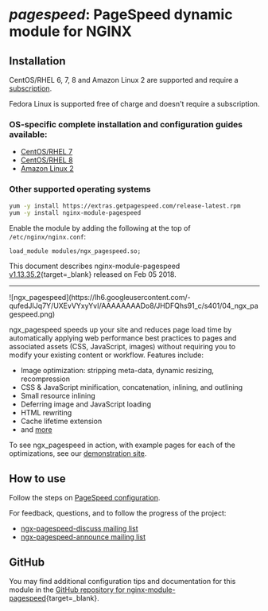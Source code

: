 # *pagespeed*: PageSpeed dynamic module for NGINX

## Installation

CentOS/RHEL 6, 7, 8 and Amazon Linux 2 are supported and require a [subscription](https://www.getpagespeed.com/repo-subscribe).

Fedora Linux is supported free of charge and doesn't require a subscription.

### OS-specific complete installation and configuration guides available:

*   [CentOS/RHEL 7](https://bit.ly/ngx-pagespeed-el)
*   [CentOS/RHEL 8](https://bit.ly/ngx-pagespeed-el)
*   [Amazon Linux 2](https://bit.ly/ngx-pagespeed-el)

### Other supported operating systems        
```bash
yum -y install https://extras.getpagespeed.com/release-latest.rpm
yum -y install nginx-module-pagespeed
```

Enable the module by adding the following at the top of `/etc/nginx/nginx.conf`:

```nginx
load_module modules/ngx_pagespeed.so;
```


This document describes nginx-module-pagespeed [v1.13.35.2](https://github.com/apache/incubator-pagespeed-ngx/releases/tag/v1.13.35.2-stable){target=_blank} 
released on Feb 05 2018.
    
<hr />
![ngx_pagespeed](https://lh6.googleusercontent.com/-qufedJIJq7Y/UXEvVYxyYvI/AAAAAAAADo8/JHDFQhs91_c/s401/04_ngx_pagespeed.png)


ngx_pagespeed speeds up your site and reduces page load time by automatically
applying web performance best practices to pages and associated assets (CSS,
JavaScript, images) without requiring you to modify your existing content or
workflow. Features include:

- Image optimization: stripping meta-data, dynamic resizing, recompression
- CSS & JavaScript minification, concatenation, inlining, and outlining
- Small resource inlining
- Deferring image and JavaScript loading
- HTML rewriting
- Cache lifetime extension
- and
  [more](https://developers.google.com/speed/docs/mod_pagespeed/config_filters)

To see ngx_pagespeed in action, with example pages for each of the
optimizations, see our <a href="http://ngxpagespeed.com">demonstration site</a>.

## How to use

Follow the steps on <a
href="https://developers.google.com/speed/pagespeed/module/configuration">PageSpeed
configuration</a>.

For feedback, questions, and to follow
the progress of the project:

- [ngx-pagespeed-discuss mailing
  list](https://groups.google.com/forum/#!forum/ngx-pagespeed-discuss)
- [ngx-pagespeed-announce mailing
  list](https://groups.google.com/forum/#!forum/ngx-pagespeed-announce)

## GitHub

You may find additional configuration tips and documentation for this module in the [GitHub repository for 
nginx-module-pagespeed](https://github.com/apache/incubator-pagespeed-ngx){target=_blank}.